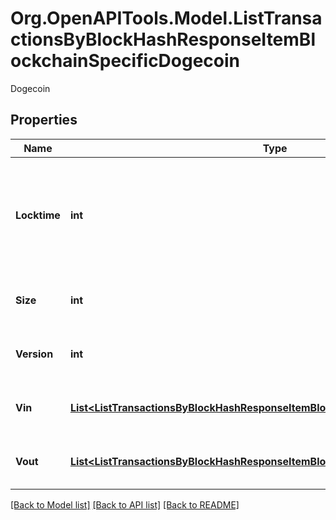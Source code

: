 # Org.OpenAPITools.Model.ListTransactionsByBlockHashResponseItemBlockchainSpecificDogecoin
Dogecoin

## Properties

Name | Type | Description | Notes
------------ | ------------- | ------------- | -------------
**Locktime** | **int** | Represents the time at which a particular transaction can be added to the blockchain. | 
**Size** | **int** | Represents the total size of this transaction. | 
**Version** | **int** | Represents transaction version number. | 
**Vin** | [**List&lt;ListTransactionsByBlockHashResponseItemBlockchainSpecificDogecoinVin&gt;**](ListTransactionsByBlockHashResponseItemBlockchainSpecificDogecoinVin.md) | Represents the transaction inputs. | 
**Vout** | [**List&lt;ListTransactionsByBlockHashResponseItemBlockchainSpecificDogecoinVout&gt;**](ListTransactionsByBlockHashResponseItemBlockchainSpecificDogecoinVout.md) | Represents the transaction outputs. | 

[[Back to Model list]](../README.md#documentation-for-models) [[Back to API list]](../README.md#documentation-for-api-endpoints) [[Back to README]](../README.md)

